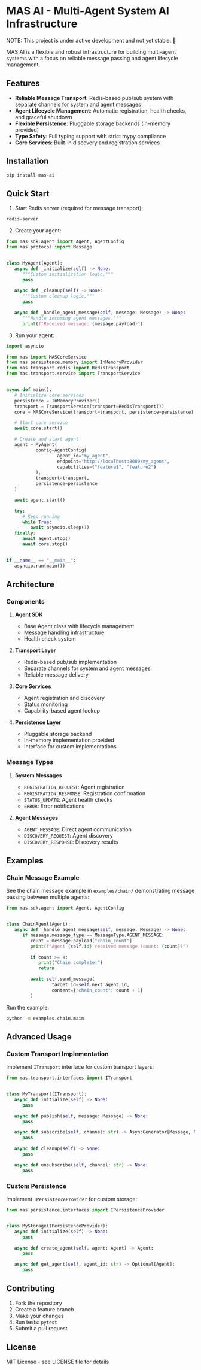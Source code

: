 # MAS AI - Multi-Agent System AI Infrastructure

NOTE: This project is under active development and not yet stable. 🧪


MAS AI is a flexible and robust infrastructure for building multi-agent systems with a focus on reliable message passing and agent lifecycle management.

## Features

- **Reliable Message Transport**: Redis-based pub/sub system with separate channels for system and agent messages
- **Agent Lifecycle Management**: Automatic registration, health checks, and graceful shutdown
- **Flexible Persistence**: Pluggable storage backends (in-memory provided)
- **Type Safety**: Full typing support with strict mypy compliance
- **Core Services**: Built-in discovery and registration services

## Installation

```bash
pip install mas-ai
```

## Quick Start

1. Start Redis server (required for message transport):

```bash
redis-server
```

2. Create your agent:

```python
from mas.sdk.agent import Agent, AgentConfig
from mas.protocol import Message


class MyAgent(Agent):
   async def _initialize(self) -> None:
      """Custom initialization logic."""
      pass

   async def _cleanup(self) -> None:
      """Custom cleanup logic."""
      pass

   async def _handle_agent_message(self, message: Message) -> None:
      """Handle incoming agent messages."""
      print(f"Received message: {message.payload}")
```

3. Run your agent:

```python
import asyncio

from mas import MASCoreService
from mas.persistence.memory import InMemoryProvider
from mas.transport.redis import RedisTransport
from mas.transport.service import TransportService


async def main():
   # Initialize core services
   persistence = InMemoryProvider()
   transport = TransportService(transport=RedisTransport())
   core = MASCoreService(transport=transport, persistence=persistence)

   # Start core service
   await core.start()

   # Create and start agent
   agent = MyAgent(
           config=AgentConfig(
                   agent_id="my_agent",
                   endpoint="http://localhost:8080/my_agent",
                   capabilities={"feature1", "feature2"}
           ),
           transport=transport,
           persistence=persistence
   )

   await agent.start()

   try:
      # Keep running
      while True:
         await asyncio.sleep(1)
   finally:
      await agent.stop()
      await core.stop()


if __name__ == "__main__":
   asyncio.run(main())
```

## Architecture

### Components

1. **Agent SDK**

   - Base Agent class with lifecycle management
   - Message handling infrastructure
   - Health check system

2. **Transport Layer**

   - Redis-based pub/sub implementation
   - Separate channels for system and agent messages
   - Reliable message delivery

3. **Core Services**

   - Agent registration and discovery
   - Status monitoring
   - Capability-based agent lookup

4. **Persistence Layer**
   - Pluggable storage backend
   - In-memory implementation provided
   - Interface for custom implementations

### Message Types

1. **System Messages**

   - `REGISTRATION_REQUEST`: Agent registration
   - `REGISTRATION_RESPONSE`: Registration confirmation
   - `STATUS_UPDATE`: Agent health checks
   - `ERROR`: Error notifications

2. **Agent Messages**
   - `AGENT_MESSAGE`: Direct agent communication
   - `DISCOVERY_REQUEST`: Agent discovery
   - `DISCOVERY_RESPONSE`: Discovery results

## Examples

### Chain Message Example

See the chain message example in `examples/chain/` demonstrating message passing between multiple agents:

```python
from mas.sdk.agent import Agent, AgentConfig


class ChainAgent(Agent):
   async def _handle_agent_message(self, message: Message) -> None:
      if message.message_type == MessageType.AGENT_MESSAGE:
         count = message.payload["chain_count"]
         print(f"Agent {self.id} received message (count: {count})")

         if count >= 4:
            print("Chain complete!")
            return

         await self.send_message(
                 target_id=self.next_agent_id,
                 content={"chain_count": count + 1}
         )
```

Run the example:

```bash
python -m examples.chain.main
```

## Advanced Usage

### Custom Transport Implementation

Implement `ITransport` interface for custom transport layers:

```python
from mas.transport.interfaces import ITransport


class MyTransport(ITransport):
   async def initialize(self) -> None:
      pass

   async def publish(self, message: Message) -> None:
      pass

   async def subscribe(self, channel: str) -> AsyncGenerator[Message, None]:
      pass

   async def cleanup(self) -> None:
      pass

   async def unsubscribe(self, channel: str) -> None:
      pass
```

### Custom Persistence

Implement `IPersistenceProvider` for custom storage:

```python
from mas.persistence.interfaces import IPersistenceProvider


class MyStorage(IPersistenceProvider):
   async def initialize(self) -> None:
      pass

   async def create_agent(self, agent: Agent) -> Agent:
      pass

   async def get_agent(self, agent_id: str) -> Optional[Agent]:
      pass
```

## Contributing

1. Fork the repository
2. Create a feature branch
3. Make your changes
4. Run tests: `pytest`
5. Submit a pull request

## License

MIT License - see LICENSE file for details
